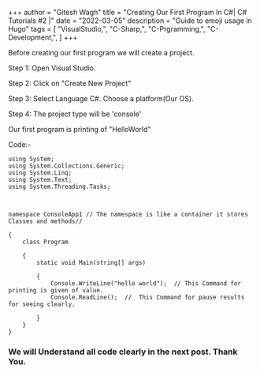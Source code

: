  +++
author = "Gitesh Wagh"
title = "Creating Our First Program In C#| C# Tutorials #2 |"
date = "2022-03-05"
description = "Guide to emoji usage in Hugo"
tags = [
    "VisualStudio,",
    "C-Sharp,",
    "C-Prgramming,",
    "C-Development,",
] 
+++

Before creating our first program we will create a project.

Step 1: Open Visual Studio.

Step 2: Click on "Create New Project"

Step 3: Select Language C#. Choose a platform(Our OS).

Step 4: The project type will be 'console'

Our first program is printing of "HelloWorld"



Code:-



    using System;
    using System.Collections.Generic;
    using System.Linq;
    using System.Text;
    using System.Threading.Tasks;



    namespace ConsoleApp1 // The namespace is like a container it stores Classes and methods// 

    {
        class Program

        {
            static void Main(string[] args)

            {
                Console.WriteLine("hello world");  // This Command for printing is given of value. 
                Console.ReadLine();  //  This Command for pause results for seeing clearly.

            }
        }
    }


### We will Understand all code clearly in the next post. Thank You. ###